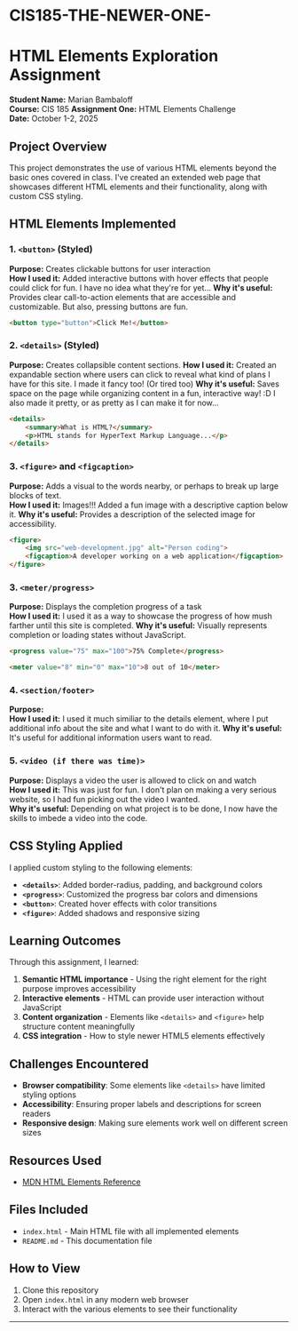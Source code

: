 # CIS185-THE-NEWER-ONE-
# HTML Elements Exploration Assignment

**Student Name:** Marian Bambaloff  
**Course:** CIS 185
**Assignment One:** HTML Elements Challenge  
**Date:** October 1-2, 2025

## Project Overview

This project demonstrates the use of various HTML elements beyond the basic ones covered in class. I've created an extended web page that showcases different HTML elements and their functionality, along with custom CSS styling.

## HTML Elements Implemented

### 1. `<button>` (Styled)
**Purpose:** Creates clickable buttons for user interaction  
**How I used it:** Added interactive buttons with hover effects that people could click for fun. I have no idea what they're for yet...
**Why it's useful:** Provides clear call-to-action elements that are accessible and customizable. But also, pressing buttons are fun.

```html
<button type="button">Click Me!</button>
```

### 2. `<details>` (Styled)
**Purpose:** Creates collapsible content sections.
**How I used it:** Created an expandable section where users can click to reveal what kind of plans I have for this site. I made it fancy too! (Or tired too)
**Why it's useful:** Saves space on the page while organizing content in a fun, interactive way! :D I also made it pretty, or as pretty as I can make it for now...

```html
<details>
    <summary>What is HTML?</summary>
    <p>HTML stands for HyperText Markup Language...</p>
</details>
```

### 3. `<figure>` and `<figcaption>`
**Purpose:** Adds a visual to the words nearby, or perhaps to break up large blocks of text.  
**How I used it:** Images!!! Added a fun image with a descriptive caption below it. 
**Why it's useful:** Provides a description of the selected image for accessibility.

```html
<figure>
    <img src="web-development.jpg" alt="Person coding">
    <figcaption>A developer working on a web application</figcaption>
</figure>
```

### 3. `<meter/progress>`
**Purpose:** Displays the completion progress of a task  
**How I used it:** I used it as a way to showcase the progress of how mush farther until this site is completed.
**Why it's useful:** Visually represents completion or loading states without JavaScript.

```html
<progress value="75" max="100">75% Complete</progress>
```

```html
<meter value="8" min="0" max="10">8 out of 10</meter>
```

### 4. `<section/footer>`
**Purpose:**   
**How I used it:** I used it much similiar to the details element, where I put additional info about the site and what I want to do with it.
**Why it's useful:** It's useful for additional information users want to read.

### 5. `<video (if there was time)>`
**Purpose:** Displays a video the user is allowed to click on and watch  
**How I used it:** This was just for fun. I don't plan on making a very serious website, so I had fun picking out the video I wanted.  
**Why it's useful:** Depending on what project is to be done, I now have the skills to imbede a video into the code.



## CSS Styling Applied

I applied custom styling to the following elements:

- **`<details>`**: Added border-radius, padding, and background colors
- **`<progress>`**: Customized the progress bar colors and dimensions  
- **`<button>`**: Created hover effects with color transitions
- **`<figure>`**: Added shadows and responsive sizing

## Learning Outcomes

Through this assignment, I learned:

1. **Semantic HTML importance** - Using the right element for the right purpose improves accessibility
2. **Interactive elements** - HTML can provide user interaction without JavaScript
3. **Content organization** - Elements like `<details>` and `<figure>` help structure content meaningfully
4. **CSS integration** - How to style newer HTML5 elements effectively

## Challenges Encountered

- **Browser compatibility**: Some elements like `<details>` have limited styling options
- **Accessibility**: Ensuring proper labels and descriptions for screen readers
- **Responsive design**: Making sure elements work well on different screen sizes

## Resources Used

- [MDN HTML Elements Reference](https://developer.mozilla.org/en-US/docs/Web/HTML/Reference/Elements)


## Files Included

- `index.html` - Main HTML file with all implemented elements
- `README.md` - This documentation file

## How to View

1. Clone this repository
2. Open `index.html` in any modern web browser
3. Interact with the various elements to see their functionality

---
